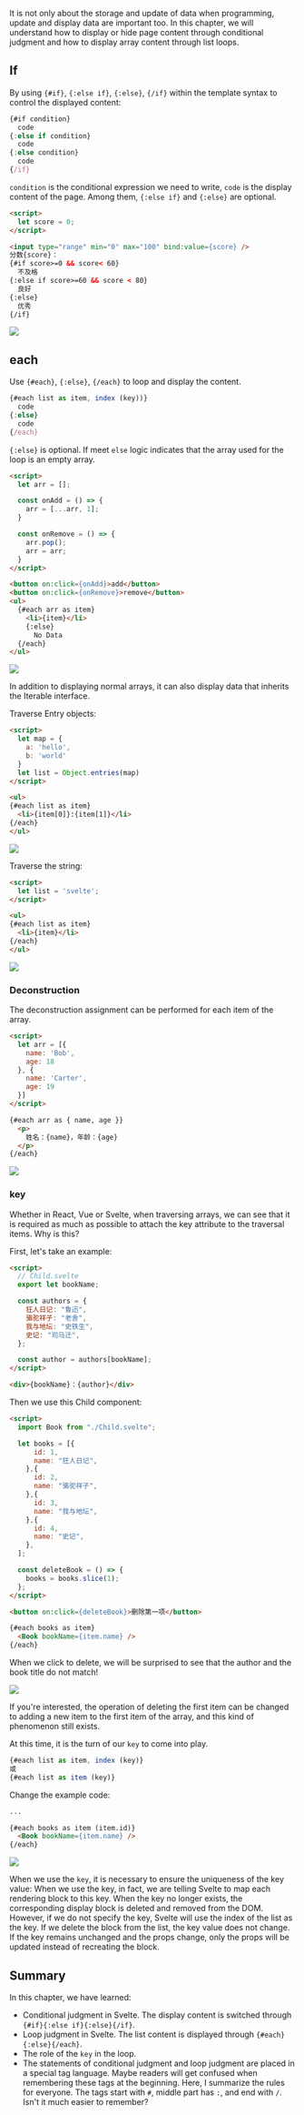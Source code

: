 It is not only about the storage and update of data when programming, update and display data are important too. In this chapter, we will understand how to display or hide page content through conditional judgment and how to display array content through list loops. 

## If

By using `{#if}`, `{:else if}`, `{:else}`, `{/if}` within the template syntax to control the displayed content: 

```javascript
{#if condition}
  code
{:else if condition}
  code
{:else condition}
  code
{/if}
```

`condition` is the conditional expression we need to write, `code` is the display content of the page. Among them, `{:else if}` and `{:else}` are optional.

```html
<script>
  let score = 0;
</script>

<input type="range" min="0" max="100" bind:value={score} />
分数{score}：
{#if score>=0 && score< 60}
  不及格
{:else if score>=60 && score < 80}
  良好
{:else}
  优秀
{/if}
```
![](./img/07-1.gif)

## each

Use `{#each}`, `{:else}`, `{/each}` to loop and display the content. 

```javascript
{#each list as item, index (key))}
  code
{:else}
  code
{/each}
```

`{:else}` is optional. If meet `else` logic indicates that the array used for the loop is an empty array.

```html
<script>
  let arr = [];

  const onAdd = () => {
    arr = [...arr, 1];
  }

  const onRemove = () => {
    arr.pop();
    arr = arr;
  }
</script>

<button on:click={onAdd}>add</button>
<button on:click={onRemove}>remove</button>
<ul>
  {#each arr as item}
    <li>{item}</li>
    {:else}
      No Data
  {/each}
</ul>
```

![](./img/07-2.gif)

In addition to displaying normal arrays, it can also display data that inherits the Iterable interface.

Traverse Entry objects: 
```html
<script>
  let map = {
    a: 'hello',
    b: 'world'
  }
  let list = Object.entries(map)
</script>

<ul>
{#each list as item}
  <li>{item[0]}:{item[1]}</li>
{/each}
</ul>
```
![](./img/07-7.png)

Traverse the string: 
```html
<script>
  let list = 'svelte';
</script>

<ul>
{#each list as item}
  <li>{item}</li>
{/each}
</ul>
```
![](./img/07-6.png)

### Deconstruction

The deconstruction assignment can be performed for each item of the array. 

```html
<script>
  let arr = [{
    name: 'Bob',
    age: 18
  }, {
    name: 'Carter',
    age: 19
  }]
</script>

{#each arr as { name, age }}
  <p>
    姓名：{name}，年龄：{age}
  </p>
{/each}
```
![](./img/07-3.png)

### key

Whether in React, Vue or Svelte, when traversing arrays, we can see that it is required as much as possible to attach the key attribute to the traversal items. Why is this? 

First, let's take an example: 
```html
<script>
  // Child.svelte
  export let bookName;

  const authors = {
    狂人日记: "鲁迅",
    骆驼祥子: "老舍",
    我与地坛: "史铁生",
    史记: "司马迁",
  };

  const author = authors[bookName];
</script>

<div>{bookName}：{author}</div>
```

Then we use this Child component:
```html
<script>
  import Book from "./Child.svelte";

  let books = [{
      id: 1,
      name: "狂人日记",
    },{
      id: 2,
      name: "骆驼祥子",
    },{
      id: 3,
      name: "我与地坛",
    },{
      id: 4,
      name: "史记",
    },
  ];

  const deleteBook = () => {
    books = books.slice(1);
  };
</script>

<button on:click={deleteBook}>删除第一项</button>

{#each books as item}
  <Book bookName={item.name} />
{/each}
```

When we click to delete, we will be surprised to see that the author and the book title do not match! 

![](./img/07-4.gif)

If you're interested, the operation of deleting the first item can be changed to adding a new item to the first item of the array, and this kind of phenomenon still exists.

At this time, it is the turn of our `key` to come into play. 

```javascript
{#each list as item, index (key)}
或
{#each list as item (key)}
```

Change the example code:
```html
...

{#each books as item (item.id)}
  <Book bookName={item.name} />
{/each}
```

![](./img/07-5.gif)

When we use the `key`, it is necessary to ensure the uniqueness of the key value: When we use the key, in fact, we are telling Svelte to map each rendering block to this key. When the key no longer exists, the corresponding display block is deleted and removed from the DOM. However, if we do not specify the key, Svelte will use the index of the list as the key. If we delete the block from the list, the key value does not change. If the key remains unchanged and the props change, only the props will be updated instead of recreating the block. 

## Summary

In this chapter, we have learned:
- Conditional judgment in Svelte. The display content is switched through `{#if}{:else if}{:else}{/if}`.
- Loop judgment in Svelte. The list content is displayed through `{#each}{:else}{/each}`. 
- The role of the `key` in the loop.
- The statements of conditional judgment and loop judgment are placed in a special tag language. Maybe readers will get confused when remembering these tags at the beginning. Here, I summarize the rules for everyone. The tags start with `#`, middle part has `:`, and end with `/`. Isn't it much easier to remember? 
